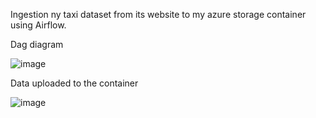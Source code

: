 Ingestion ny taxi dataset from its website to my azure storage container using Airflow.

Dag diagram

![image](https://user-images.githubusercontent.com/72317571/187198084-432935af-4f52-4c8f-9f29-495728bdbf34.png)

Data uploaded to the container

![image](https://user-images.githubusercontent.com/72317571/187198201-38594830-3b6a-453f-92bc-6e1a23e2b1d2.png)
